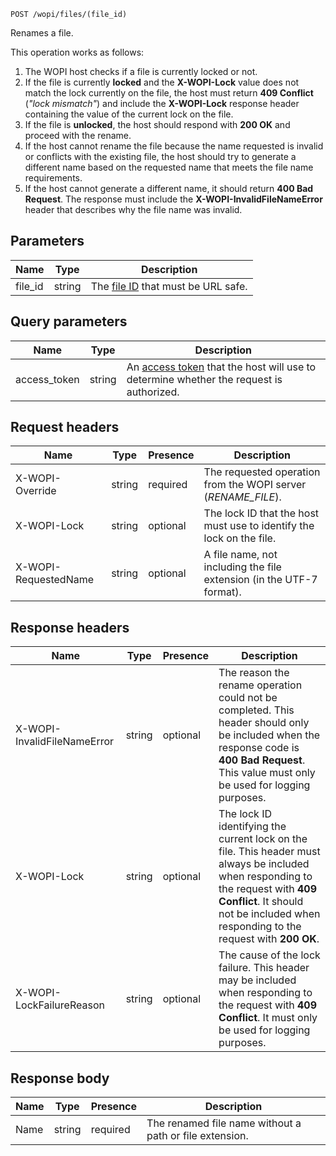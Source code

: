 `POST /wopi/files/(file_id)`

Renames a file.

This operation works as follows:

1. The WOPI host checks if a file is currently locked or not.
2. If the file is currently **locked** and the **X-WOPI-Lock** value does not match the lock currently on the file, the host must return **409 Conflict** (*"lock mismatch"*) and include the **X-WOPI-Lock** response header containing the value of the current lock on the file.
3. If the file is **unlocked**, the host should respond with **200 OK** and proceed with the rename.
4. If the host cannot rename the file because the name requested is invalid or conflicts with the existing file, the host should try to generate a different name based on the requested name that meets the file name requirements.
5. If the host cannot generate a different name, it should return **400 Bad Request**. The response must include the **X-WOPI-InvalidFileNameError** header that describes why the file name was invalid.

## Parameters

| Name     | Type   | Description                                                                 |
| -------- | ------ | --------------------------------------------------------------------------- |
| file\_id | string | The [file ID](../key-concepts.md#file-id) that must be URL safe. |

## Query parameters

| Name          | Type   | Description                                                                                                                          |
| ------------- | ------ | ------------------------------------------------------------------------------------------------------------------------------------ |
| access\_token | string | An [access token](../key-concepts.md#access-token) that the host will use to determine whether the request is authorized. |


## Request headers

| Name                 | Type   | Presence | Description                                                          |
| -------------------- | ------ | -------- | -------------------------------------------------------------------- |
| X-WOPI-Override      | string | required | The requested operation from the WOPI server (*RENAME\_FILE*).       |
| X-WOPI-Lock          | string | optional | The lock ID that the host must use to identify the lock on the file. |
| X-WOPI-RequestedName | string | optional | A file name, not including the file extension (in the UTF-7 format). |

## Response headers

| Name                        | Type   | Presence | Description                                                                                                                                                                                                               |
| --------------------------- | ------ | -------- | ------------------------------------------------------------------------------------------------------------------------------------------------------------------------------------------------------------------------- |
| X-WOPI-InvalidFileNameError | string | optional | The reason the rename operation could not be completed. This header should only be included when the response code is **400 Bad Request**. This value must only be used for logging purposes.                             |
| X-WOPI-Lock                 | string | optional | The lock ID identifying the current lock on the file. This header must always be included when responding to the request with **409 Conflict**. It should not be included when responding to the request with **200 OK**. |
| X-WOPI-LockFailureReason    | string | optional | The cause of the lock failure. This header may be included when responding to the request with **409 Conflict**. It must only be used for logging purposes.                                                               |

## Response body

| Name | Type   | Presence | Description                                             |
| ---- | ------ | -------- | ------------------------------------------------------- |
| Name | string | required | The renamed file name without a path or file extension. |
